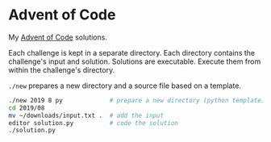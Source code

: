 # Advent of Code

My [Advent of Code](https://adventofcode.com/) solutions.


Each challenge is kept in a separate directory.
Each directory contains the challenge's input and solution.
Solutions are executable. Execute them from within the challenge's directory.

`./new` prepares a new directory and a source file based on a template.

```sh
./new 2019 8 py             # prepare a new directory (python template)
cd 2019/08
mv ~/downloads/input.txt .  # add the input
editor solution.py          # code the solution
./solution.py
```
